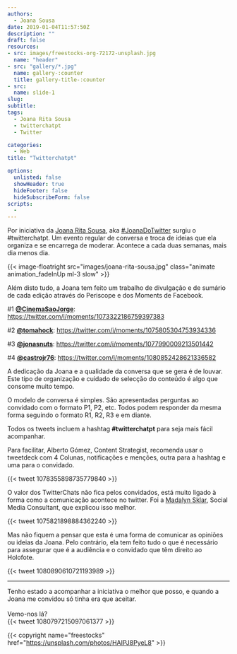 ```yaml
---
authors:
  - Joana Sousa
date: 2019-01-04T11:57:50Z
description: ""
draft: false
resources: 
- src: images/freestocks-org-72172-unsplash.jpg
  name: "header"
- src: "gallery/*.jpg"
  name: gallery-:counter
  title: gallery-title-:counter
- src:
  name: slide-1
slug:
subtitle: 
tags: 
  - Joana Rita Sousa
  - twitterchatpt
  - Twitter 

categories: 
  - Web
title: "Twitterchatpt"

options:
  unlisted: false
  showHeader: true
  hideFooter: false
  hideSubscribeForm: false
scripts:
  -
---
```


Por iniciativa da [Joana Rita Sousa](https://twitter.com/Joanarssousa), aka [#JoanaDoTwitter](https://twitter.com/search?q=%23joanadotwitter&src=typd) surgiu o #twitterchatpt. Um evento regular de conversa e troca de ideias que ela organiza e se encarrega de moderar. Acontece a cada duas semanas, mais dia menos dia. 

{{< image-floatright src="images/joana-rita-sousa.jpg" class="animate animation_fadeInUp ml-3 slow" >}}


Além disto tudo, a Joana tem feito um trabalho de divulgação e de sumário de cada edição através do Periscope e dos Moments de Facebook.

\#1 <strong>[@CinemaSaoJorge](https://twitter.com/cinemasaojorge)</strong>: https://twitter.com/i/moments/1073322186759397383

\#2 <strong>[@tomahock](https://twitter.com/tomahock)</strong>: https://twitter.com/i/moments/1075805304753934336

\#3 <strong>[@jonasnuts](https://twitter.com/jonasnuts)</strong>: https://twitter.com/i/moments/1077990009213501442

\#4 <strong>[@castrojr76](https://twitter.com/castrojr76)</strong>: https://twitter.com/i/moments/1080852428621336582

A dedicação da Joana e a qualidade da conversa que se gera é de louvar. Este tipo de organização e cuidado de selecção do conteúdo é algo que consome muito tempo.

O modelo de conversa é simples. São apresentadas perguntas ao convidado com o formato P1, P2, etc. Todos podem responder da mesma forma seguindo o formato R1, R2, R3 e em diante.  

Todos os tweets incluem a hashtag <strong>#twitterchatpt</strong> para seja mais fácil acompanhar.

Para facilitar, Alberto Gómez, Content Strategist, recomenda usar o tweetdeck com 4 Colunas, notificações e menções, outra para a hashtag e uma para o convidado.

<div class="row">
    <div class="col-md-2"></div>
<div class="col-md-8">
  {{< tweet 1078355898735779840 >}}
</div>
</div>
<p class="lead">
O valor dos TwitterChats não fica pelos convidados, está muito ligado à forma como a comunicação acontece no twitter. Foi a <a href="https://twitter.com/@MadalynSklar">Madalyn Sklar</a>, Social Media Consultant, que explicou isso melhor.
</p>



<div class="row">
    <div class="col-md-2"></div>
    <div class="col-md-8">{{< tweet 1075821898884362240 >}}</div>
    <div class="col-md-2"></div>
</div>

<p class="lead">Mas não fiquem a pensar que esta é uma forma de comunicar as opiniões ou ideias da Joana. Pelo contrário, ela tem feito tudo o que é necessário para assegurar que é a audiência e o convidado que têm direito ao Holofote.</p>

<div class="row">
    <div class="col-md-2"></div>
    <div class="col-md-8">{{< tweet 1080890610721193989 >}}</div>
    <div class="col-md-2"></div>
</div>

--- 

<div class="row">
  <div class="h4 col-md-4">Tenho estado a acompanhar a iniciativa o melhor que posso, e quando a Joana me convidou só tinha era que aceitar. <br><br> Vemo-nos lá?
  </div>
  {{< tweet 1080797215097061377 >}}
</div>

{{< copyright name="freestocks" href="https://unsplash.com/photos/HAIPJ8PyeL8" >}}
